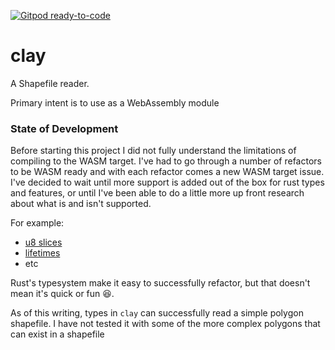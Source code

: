 [![Gitpod ready-to-code](https://img.shields.io/badge/Gitpod-ready--to--code-blue?logo=gitpod)](https://gitpod.io/#https://github.com/GHvW/clay)

# clay

A Shapefile reader.

Primary intent is to use as a WebAssembly module

### State of Development
Before starting this project I did not fully understand the limitations of compiling to the WASM target.
I've had to go through a number of refactors to be WASM ready and with each refactor comes a new WASM target issue.
I've decided to wait until more support is added out of the box for rust types and features, or until I've been able
to do a little more up front research about what is and isn't supported.

For example:
- [u8 slices](https://github.com/rustwasm/wasm-bindgen/issues/5)
- [lifetimes](https://github.com/rustwasm/wasm-bindgen/issues/423)
- etc

Rust's typesystem make it easy to successfully refactor, but that doesn't mean it's quick or fun 😆.

As of this writing, types in `clay` can successfully read a simple polygon shapefile. 
I have not tested it with some of the more complex polygons that can exist in a shapefile
